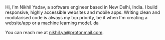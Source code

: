 Hi, I'm Nikhil Yadav, a software engineer based in New Delhi, India. I build responsive, highly accessible websites and mobile apps. Writing clean and modularised code is always my top priority, be it when I'm creating a website/app or a machine learning model. da

You can reach me at nikhil.ya@protonmail.com. 
<!---
nickel-yadav/nickel-yadav is a ✨ special ✨ repository because its `README.md` (this file) appears on your GitHub profile.
You can click the Preview link to take a look at your changes.
--->
